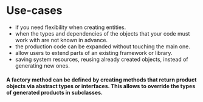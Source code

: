 # Use-cases

- if you need flexibility when creating entities.
- when the types and dependencies of the objects that your code must work with are not known in advance.
- the production code can be expanded without touching the main one.
- allow users to extend parts of an existing framework or library.
- saving system resources, reusing already created objects, instead of generating new ones.

#### A factory method can be defined by creating methods that return product objects via abstract types or interfaces. This allows to override the types of generated products in subclasses.

